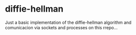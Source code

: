 diffie-hellman
==============

Just a basic implementation of the diffie-hellman algorithm and comunicacion via sockets and processes on this rrepo...
